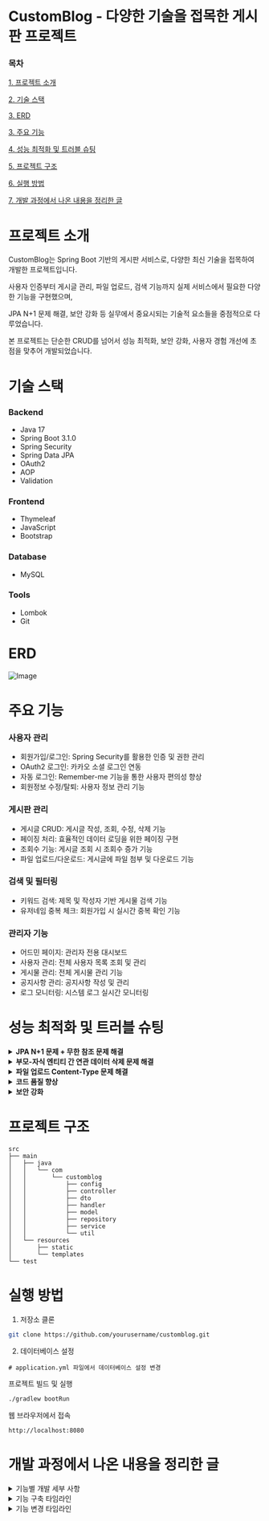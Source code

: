 # CustomBlog - 다양한 기술을 접목한 게시판 프로젝트

### 목차
[1. 프로젝트 소개](#프로젝트-소개)

[2. 기술 스택](#기술-스택)

[3. ERD](#ERD)

[3. 주요 기능](#주요-기능)

[4. 성능 최적화 및 트러블 슈팅](#성능-최적화-및-트러블-슈팅)

[5. 프로젝트 구조](#프로젝트-구조)

[6. 실행 방법](#실행-방법)

[7. 개발 과정에서 나온 내용을 정리한 글](#개발-과정에서-나온-내용을-정리한-글)

# 프로젝트 소개
CustomBlog는 Spring Boot 기반의 게시판 서비스로, 다양한 최신 기술을 접목하여 개발한 프로젝트입니다.

사용자 인증부터 게시글 관리, 파일 업로드, 검색 기능까지 실제 서비스에서 필요한 다양한 기능을 구현했으며,

JPA N+1 문제 해결, 보안 강화 등 실무에서 중요시되는 기술적 요소들을 중점적으로 다루었습니다.

본 프로젝트는 단순한 CRUD를 넘어서 성능 최적화, 보안 강화, 사용자 경험 개선에 초점을 맞추어 개발되었습니다.

# 기술 스택

### Backend
- Java 17
- Spring Boot 3.1.0
- Spring Security
- Spring Data JPA
- OAuth2
- AOP
- Validation

### Frontend
- Thymeleaf
- JavaScript
- Bootstrap

### Database
- MySQL

### Tools
- Lombok
- Git

# ERD

![Image](https://github.com/user-attachments/assets/b940d492-44b1-4478-91b2-53d0dfd28bdd)

# 주요 기능

### 사용자 관리
- 회원가입/로그인: Spring Security를 활용한 인증 및 권한 관리
- OAuth2 로그인: 카카오 소셜 로그인 연동
- 자동 로그인: Remember-me 기능을 통한 사용자 편의성 향상
- 회원정보 수정/탈퇴: 사용자 정보 관리 기능

### 게시판 관리
- 게시글 CRUD: 게시글 작성, 조회, 수정, 삭제 기능
- 페이징 처리: 효율적인 데이터 로딩을 위한 페이징 구현
- 조회수 기능: 게시글 조회 시 조회수 증가 기능
- 파일 업로드/다운로드: 게시글에 파일 첨부 및 다운로드 기능

### 검색 및 필터링
- 키워드 검색: 제목 및 작성자 기반 게시물 검색 기능
- 유저네임 중복 체크: 회원가입 시 실시간 중복 확인 기능

### 관리자 기능
- 어드민 페이지: 관리자 전용 대시보드
- 사용자 관리: 전체 사용자 목록 조회 및 관리
- 게시물 관리: 전체 게시물 관리 기능
- 공지사항 관리: 공지사항 작성 및 관리
- 로그 모니터링: 시스템 로그 실시간 모니터링

# 성능 최적화 및 트러블 슈팅 

<details>
    <summary><strong>JPA N+1 문제 + 무한 참조 문제 해결</strong></summary>

### 문제 발생
JPA를 사용하면서 N+1 문제가 발생했습니다. 이 문제는 다음과 같은 상황에서 발생했습니다:

1. 즉시로딩(EAGER)에서의 문제: JPQL이 우선적으로 select 쿼리를 실행한 후, 즉시로딩 설정을 확인하고 추가 쿼리가 발생하여 N+1 문제가 발생했습니다.
2. 지연로딩(LAZY)에서의 문제: 지연로딩된 값을 조회할 때마다 별도의 쿼리가 발생하여 결국 N+1 문제가 발생했습니다.

이로 인해 데이터 100개를 조회할 경우, 연관 엔티티를 가져오기 위해 추가로 100번의 SQL이 실행되는 상황이 발생했습니다.

JPA에서 양방향 관계(@OneToMany + @ManyToOne)를 가진 객체를 직렬화(JSON 등)할 때 무한 참조 문제가 발생했습니다.

### 해결 시도
1. Fetch Join 적용
- 첫 번째 해결책으로 Fetch Join을 시도했습니다.
- 이 방법은 지연로딩의 해결책으로, 사용될 때 확정된 값을 한 번에 join해서 가져옵니다. 그러나 다음과 같은 문제가 발생했습니다.
- 페이지네이션 문제: Fetch Join 사용 시 limit, offset을 통한 쿼리가 아닌 인메모리에 모든 데이터를 가져와 애플리케이션 단에서 처리하여 OOM(Out Of Memory) 발생 위험이 있었습니다.
- 2개 이상의 Collection Join 문제: List 자료구조의 2개 이상 Collection join(~ToMany 관계)에서 Fetch Join 할 경우 MultipleBagFetchException 예외가 발생했습니다.

2. BatchSize 설정
- 두 번째 해결책으로 BatchSize를 시도했습니다.
- 이 방법은 필요 시 배치 쿼리로 원하는 만큼 쿼리를 날려 N번 만큼의 무수한 쿼리는 발생하지 않도록 합니다.
- 그러나, 여전히 쿼리가 추가로 발생한다는 문제가 있었습니다.
- 페이지네이션 문제는 해결할 수 있었으나, 여전히 불필요한 데이터를 가져와 서버 리소스가 낭비되고 있었습니다.
- 추가로, in절로 추가 데이터를 가져오기에 1000개 이상의 항목을 처리할 경우 오히려 성능이 저하되었습니다.

### 최종 해결 방법: Response DTO Projection + JPQL 쿼리 직접 작성
위의 모든 해결책으로는 문제를 말끔히 해결할 수 없다고 판단하여,
최종적으로 Response DTO Projection과 JPQL 쿼리를 직접 작성하는 방식을 채택했습니다.
이 방법의 장점은 다음과 같습니다:

- 페이지네이션 사용 가능: 일반 조인을 사용하여 페이지네이션 문제 해결
- SQL 실행 횟수 최소화: 실행 횟수를 1번으로 줄여 성능 향상
- 필요한 데이터만 반환: 필요한 데이터만 선택적으로 가져와 보안 유지
- 데이터베이스 부담 감소: 불필요한 데이터 조회를 줄여 DB 부하 감소
- 무한 참조 방지: 엔티티 대신 DTO를 사용함으로써 양방향 관계에서 발생할 수 있는 무한 참조 문제를 원천적으로 차단

이 방식은 모든 select문을 사용하는 repository 메소드를 response dto + jpql 쿼리를 사용하여 최적화함으로써,
N+1 문제를 효과적으로 해결하고 성능을 향상시켰습니다.
</details>

<details>
    <summary><strong>부모-자식 엔티티 간 연관 데이터 삭제 문제 해결</strong></summary>

### 문제 상황
- 부모 엔티티(Board)를 삭제할 때, 연관된 자식 엔티티(Reply)는 고아 객체(orphan)로 남아 데이터베이스에 잔존하였습니다.
- 이를 해결하기 위해 수동으로 자식 엔티티를 삭제해야 했으며, 이는 코드 복잡도를 증가시키고 실수로 인해 데이터 불일치 문제가 발생할 가능성이 높았습니다.

```shell
// 설정 전: 수동 삭제 처리
boardRepository.deleteById(boardId);
replyRepository.deleteByBoardId(boardId); // 추가 작업 필요
```
  
### 해결 방법
- Cascade 설정 적용
  - @OneToMany 관계에서 cascade = CascadeType.REMOVE 를 설정하여 부모 엔티티(Board)가 삭제될 때 연관된 자식 엔티티(Reply)도 자동으로 삭제되도록 설정하였습니다.
  - 이를 통해 데이터 일관성을 보장하고 트랜잭션 관리가 간소화되었습니다.

```shell
@OneToMany(mappedBy = "board", cascade = CascadeType.REMOVE) // 캐스케이드 설정
private List<Reply> reply;
```

### 효과 및 개선 사항

##### 1. 데이터 일관성 보장

- 부모 엔티티(Board)가 삭제될 때 JPA는 자동으로 연관된 자식 엔티티(Reply)를 함께 삭제하였습니다.
- 고아 객체 문제가 사라지며, 데이터베이스의 무결성이 유지되었습니다.

```sql
-- 실행 쿼리 예시 (캐스케이드 적용 후)
DELETE FROM reply WHERE board_id = :boardId; -- 자동 실행
DELETE FROM board WHERE id = :boardId;
```

##### 2. 트랜잭션 관리 간소화

- 부모 엔티티와 자식 엔티티의 삭제 작업이 하나의 트랜잭션으로 처리되었습니다.
- 개발자는 부모 엔터티만 삭제하면 되므로 코드가 간결해지고 실수 가능성이 줄어들었습니다.

```shell
// 설정 후: 간단한 삭제 처리
boardRepository.delete(board); // Reply도 함께 삭제됨
```

| **구분** | **설정 전** | **설정 후** |
| --- | --- | --- |
| **삭제 작업** | 부모와 자식을 각각 수동으로 삭제 | 부모만 삭제하면 자식도 자동으로 삭제 |
| **트랜잭션 관리** | 복잡한 트랜잭션 처리 필요 | 단순화된 트랜잭션 처리 |
| **데이터 일관성** | 고아 객체 발생 가능 | 고아 객체 문제 없음 |
| **성능** | 추가 DELETE 쿼리 발생 | 단일 트랜잭션 처리로 성능 향상 |
</details>

<details>
    <summary><strong>파일 업로드 Content-Type 문제 해결</strong></summary>

### 문제 상황
- 멀티파트 폼 데이터(multipart/form-data)를 사용한 파일 업로드 시 적절한 컨버터를 찾지 못하는 오류가 발생했습니다.
- 특히 큰 파일을 업로드할 때 HttpMessageNotReadableException 예외가 발생했습니다.

### 원인 분석
- Spring MVC는 기본적으로 multipart/form-data 요청을 처리하기 위한 HttpMessageConverter를 제공하지만, 특정 상황에서 적절한 컨버터를 찾지 못하는 문제가 있었습니다.
- 파일 업로드 요청의 Content-Type이 multipart/form-data로 설정되었지만, 실제 파일 데이터는 application/octet-stream으로 처리되어야 했습니다.
- 파일 크기가 큰 경우 메모리 부족 문제가 발생했습니다.

### 해결 과정
- 문제 식별: 로그 분석을 통해 Content-Type 불일치 문제를 식별했습니다.
- 컨버터 설정 검토: Spring의 HttpMessageConverter 설정을 검토했습니다.
- 커스텀 컨버터 개발: application/octet-stream을 처리할 수 있는 커스텀 HttpMessageConverter를 개발했습니다.
- 파일 업로드 설정 최적화: 업로드 하는 파일의 크기를 10mb로 설정했습니다.

### 개선 결과
- 다양한 크기와 유형의 파일을 안정적으로 업로드할 수 있게 되었습니다.
- 대용량 파일 처리 시 메모리 사용량이 최적화되었습니다.
- 파일 업로드 관련 예외 발생 빈도가 크게 감소했습니다.
</details>

<details>
    <summary><strong>코드 품질 향상</strong></summary>

- Builder 패턴 도입: 객체 생성의 일관성과 가독성 향상
- 유틸리티 클래스 분리: 재사용 가능한 기능을 별도 클래스로 분리
- 예외 처리 체계화: GlobalExceptionHandler를 통한 일관된 예외 처리
- AOP를 활용한 로깅: 컨트롤러에서 발생하는 에러를 logback을 통해 파일에 저장
</details>

<details>
    <summary><strong>보안 강화</strong></summary>

- CSRF 방어 활성화: 토큰 기반의 Cross-Site Request Forgery 방어 메커니즘 구현
- OAuth2 통합: 카카오 로그인 등 외부 인증 서비스 연동
- 자동 로그인 기능: Remember-me 기능 구현 및 토큰 관리
- DTO 패턴 적용: 필요한 데이터만 전송하여 민감 정보 노출 방지
</details>

# 프로젝트 구조
```text
src
├── main
│   ├── java
│   │   └── com
│   │       └── customblog
│   │           ├── config
│   │           ├── controller
│   │           ├── dto
│   │           ├── handler
│   │           ├── model
│   │           ├── repository
│   │           ├── service
│   │           └── util
│   └── resources
│       ├── static
│       └── templates
└── test
```

# 실행 방법

1. 저장소 클론

```bash
git clone https://github.com/yourusername/customblog.git
```

2. 데이터베이스 설정

```text
# application.yml 파일에서 데이터베이스 설정 변경
```
프로젝트 빌드 및 실행

```bash
./gradlew bootRun
```
웹 브라우저에서 접속

``` text
http://localhost:8080
```

# 개발 과정에서 나온 내용을 정리한 글
<details>
    <summary>기능별 개발 세부 사항</summary>

### 회원가입, 로그인
- 스프링 시큐리티로 로그인 요청을 가로챈 후 로그인을 진행하여 성공하면 UserDetails타입의 오브젝트를 스프링 시큐리티의 고유한 세션 저장소의 저장
- 그래서 principalDetailService에서 username이 db에 있는지 검증 후 principalDeatils로 return하여 userDetails를 통한 세션을 설정
- 원래 비밀번호 비교를 위해 authenticationManager에 userDetailService와 passwordEncoder를 반환하는 함수를 짜야했는데 최신 버전에선 service와 encoder를 선언만 해줘도 알아서 생성

### 페이징
- 페이징 처리를 위해서 list<?> 대신 page<?> 객체를 통해 리스트 데이터를 처리

### 스프링 시큐리티
- @RequestBody를 통해 json 데이터를 받아옴, 없으면 raw 데이터 받음
- 회원 정보 수정후 바로 수정된 회원정보를 보기 위해서 securityConfig에 authenticationManager를 가져오는 빈을 설정 후
- authenticationManager에 수정된 정보를 담은 토큰을 생성하여 authentication에 저장, 이후 이를 SecurityContextHolder에 설정하여 세션을 등록

### 카카오 로그인(oauth2 x)
- 카카오 로그인 구현시 인가 코드(버튼 클릭 링크)를 통해 인증 처리 후 callback주소를 컨트롤러에서 처리하여 토큰을 가져와야 로그인 가능
- 자동 로그인 기능 구현을 위해 수정된 정보를 바로 갱신할때 쓰던 SecurityContextHolder 코드를 가져와 SecurityContext oauth 로그인 데이터를 추가하여 session에 등록하는 코드로 재구현
- 리다이렉션 uri 작성시 ./login/oauth2/code/.로 고정, 앞은 도메인 주소이며 뒤는 로그인하는 사이트(google, kakao 등)
- spring에 기본적으로 탑재된 jackson 라이브러리는 오브젝트를 json으로 바꿔주는데 이때 model에 저장된 내용을 getter를 통해 가져옴

### jpa
- board 호출시 참조하고 있는 reply가 board를 참조하여 무한 참조 발생시 @jsonignoreproperties({"board"})를 board에 참조하는 reply에 설정하여 reply에서 참조하는 board가 다시 참조되는 것을 막아줌

### jpa n+1
- 즉시로딩
    - jpql을 우선적으로 select하기 때문에 즉시로딩을 이후에 보고 또다른 쿼리가 날아가 N+1
- 지연로딩
    - 지연로딩된 값을 select할 때 따로 쿼리가 날아가 N+1
- fetch join
    - 지연로딩의 해결책
    - 사용될 때 확정된 값을 한번에 join에서 select해서 가져옴
    - Pagination이나 2개 이상의 collection join에서 문제가 발생
- Pagination
    - fetch join 시 limit, offset을 통한 쿼리가 아닌 인메모리에 모두 가져와 application단에서 처리하여 OOM 발생
    - BatchSize를 통해 필요 시 배치쿼리로 원하는 만큼 쿼리를 날림 > 쿼리는 날아가지만 N번 만큼의 무수한 쿼리는 발생되지 않음
- 2개 이상의 Collection join
    - List 자료구조의 2개 이상의 Collection join(~ToMany관계)에서 fetch join 할 경우 MultipleBagFetchException 예외 발생
    - Set자료구조를 사용한다면 해결가능 (Pagination은 여전히 발생)
    - BatchSize를 사용한다면 해결가능 (Pagination 해결)
- 위 모든 해결책으론 말끔히 해결할 수 없다 생각
- response dto projection + jpql 쿼리 직접 작성(일반 조인 사용) 적용
- pagenation 사용, sql의 실행 횟수를 1번으로 최소화, 필요한 데이터만 반환하여 보안 유지

### oauth2
- 각 사이트별로 제공되는 attribute가 다르므로 oauth2userinfo 인터페이스를 만들어 각 사이트의 userinfo가 implements하여 각 사이트가 제공하는 attribute에 맞게 정보를 넣어 저장
- oauth2를 통해 카카오 로그인 서비스를 개발할 때 secret키를 따로 설정하지 않으면 yml에서도 secret키를 제외하고 설정

### aop, validation
- domain에 @notnull, @notblank, @size와 같은 어노테이션을 걸고 만약 해당 조건에 만족하지 못하면 controller에 설정한 @valid bindingresult에 그 정보가 담김
- @configuration은 시작 전 설정과 관련된 정보를 담을 쓰고, 그 외에는 @component를 사용
- BindingAdvice는 validation체크를 할 메소드를 aop를 통해 가로채서 ProceedingJoinPoint를 통해 해당 메소드의 정보를 가져와 처리
- 로그 처리는 aop를 통해 controller에서 발생하는 모든 error를 logback을 사용하여 파일에 저장

### @Controller vs @RestController
- 두 차이점은 크게 응답에 대한 반환값의 차이
- html 뷰 렌더링 vs rest api 생성 + 데이터(보통 json) 반환
- @Controller에서도 데이터를 반환하고 싶으면 메소드에 @ResponseBody 추가

### enum
- 상수 값의 집합, 특정 값만 허용하여 잘못된 값 입력 방지
- db에서 값을 가져와 html에 표시할때 toString을 구현해야 표시됨
</details>

<details>
    <summary>기능 구축 타임라인</summary>

### 조회수 기능 추가
- 게시글에 들어갈 경우 조회수가 증가하는 기능
- 기존에 board 테이블에 있던 count 칼럼을 활용하여 repository에 해당 게시물의 count를 1씩 올리는 countUpById 메소드 제작
- 서비스 레이어에서 게시물 id를 받아 countUpBy 메소드를 호출하는 countUp 메소드 제작, @Transactional을 통해 데이터 무결성 보장
- 게시물을 자세히 보기 위해 get 요청에 id를 보내 게시물 내용을 받아오던 findById 메소드에 countUp을 추가하여 findByIdAndCountUp 메소드로 변경
- 올려진 게시물들을 보는 index.html과 게시물의 자세한 내용을 보는 detail.html에서 board의 count값을 받아와 보여줌

### 자동 로그인 기능 추가
- 로그인 페이지에서 'Remeber me'라는 버튼을 체크하고 로그인하면 다음에 접속할 때 별도의 로그인 없이 바로 로그인된 상태로 접속되는 기능
- loginForm.html에서 나중에 이 기능을 만들기 위해 만들어 놓았던 라디오 버튼의 name, id, for 속성 값을 표준값인 remember-me로 수정
- 토큰에 대한 정보를 저장하는 tokenRepository를 만들어 db 테이블 생성 및 연결
- SecurityConfig의 http 설정 파트에 rememberMe 필터를 추가해 식별키, 토큰을 저장할 repository (tokenRepository), 토큰 유효 기간을 설정
- 로그인시 'Remeber me' 버튼을 누르고 로그인하면 토큰 정보를 저장할 테이블이 만들어지고 해당 로그인에 대한 토큰 정보를 저장
- remember-me라는 이름의 쿠키가 브라우저에 설정
- 재접속을 위해 다시 접속하면 자동 로그인이 됨
---

- 자동 로그인이 되는 과정

1. 접속시 브라우저에 저장된 쿠키를 http 헤더에 담아 서버로 전송
2. SpringSecurity에서 RememberMeAuthenticationFilter가 동작하여 해당 쿠키값를 분석
3. 설정되어 있는 tokenRepository에 데이터와 일치하는 데이터가 있는지 + 유효 기간을 검증
4. 일치하면 authentication 객체를 받아 SecurityContext에 인증된 사용자 정보 저장
5. AuthenticationManager를 통해 인증처리되어 해당 정보로 로그인 실행
---

- 브라우저 설정에서 쿠키를 자동으로 삭제하는지 확인하여 삭제되지 않도록 설정
- 토큰 정보 테이블이 생성되어 있다면 jdbcTokenRepository.setCreateTableOnStartup(false)로 설정해 테이블 중복 생성을 차단

### 파일 업로드 기능 추가
- 게시글 업로드시 게시글과 같이 파일을 업로드하는 기능
- saveForm.html에 파일을 업로드하기 위한 file 타입의 input 버튼 추가
---

- board.js에서 ajax를 통해 입력 데이터를 보낼때 파일도 같이 보내기 위해 content-type을 수정 (multipart/form-data로 설정)
- content type 변경할 때 dto로 받으면 적절한 컨버터를 찾지 못해 'content-type 'application/octet-stream' is not supported'라는 예외를 발생
- application/octet-stream은 특별히 표현할 수 있는 프로그램이 존재하지 않는 데이터의 경우 기본값으로 설정되는 mime 타입
- 해결책으로는 httpmessageconverter에 application/octet-stream 추가하여 일단 역직렬화를 거쳐 서버로 가져와 처리하도록 설정
---

- 파일 정보를 데이터베이스에 저장하기 위해 File (dao) + FileRepository를 만들어 jpa를 통한 테이블 생성
- FileService를 만들어 해당 파일의 복사본을 서버에 저장하고 파일 정보는 db에 저장하는 UploadAndSave 메소드 생성
- BoardService의 게시판 저장 메소드에 파일 관련 데이터를 추가로 받아 UploadAndSave로 넘겨주는 코드 추가

### 파일 다운로드 기능 추가
- 게시글에 첨부된 파일을 클릭하면 다운로드 되도록하는 기능
- 먼저 게시글에 포함된 파일을 표시하기 위해 detail.html에 a 타입의 링크를 설정
- 파일명은 FileService의 findFileName 메소드를 만들어 게시글 id에 맞는 파일을 db에서 가져와 이름만 추출하여 string으로 반환 (없는 경우 null 반환)
- BoardController의 findByIdAndCountUp 메소드에 attribute로 파일명을 추가하여 프론트로 전달
- th:if를 통해 null이 아닐 경우에만 파일 부분이 보이도록 설정
---

- html에 링크 주소는 /file/${boardDetail.id}로 설정하여 게시물에 id값을 첨부
- FileController에서 해당 주소를 받아 다운로드 기능을 처리하기 위해 만든 FileService의 fileDownload 메소드로 id 값 전송
- 이때 다운로드 헤더 설정을 위한 HttpServletResponse도 받아 같이 전송
- 해당 값들을 받은 fileDownload 메소드에서 id 값을 통해 db에서 파일 정보를 가져옴
- 이를 바탕으로 다운로드를 위한 응답 헤더 세팅 + 서버에서 가지고 있던 파일 복사 후 전달 (다운로드)

### 파일 삭제 기능 추가
- 게시글 삭제시 첨부된 파일도 같이 삭제되는 기능
- 같은 게시판 id를 가진 파일 정보 삭제를 위해 FileRepository의 deleteByBoardId 메소드 생성
- 이를 이용해 업로드 해놓은 파일도 삭제하고 파일에 관한 db 데이터도 삭제하는 fileDelete 메소드 제작
- 게시판 삭제를 위해 만들어 놓은 BoardApiController의 deleteById에 fileDelete 메소드 추가
- 이때 File 테이블은 Board를 외래키로 참조하고 있으므로 먼저 삭제

### 검색 기능 추가
- 검색창에 키워드를 입력하면 해당 키워드를 가진 제목이나 작성자와 일치하는 게시물만 따로 가져와 목록으로 보여주는 기능
- 먼저 게시물 전체를 보여주는 index.html에 검색 입력 부분과 게시물의 작성자 표시를 추가
- 작성자는 키워드 검색할 때 작성자도 포함하기에 확인을 위해 표시
- search.js를 만들어 keyword 값을 url에 파리미터로 추가해 ajax로 넘겨줌
---

- BoardRepository에서 제목이나 작성자에 키워드가 포함된 게시물들을 찾는 findBoardByKeyword 메소드 작성
- pageable을 사용하기 위해 jpql을 사용하여 쿼리 생성 + 페이징을 이용하기 위한 page 타입 반환
- BoardService의 boardListByKeyword 메소드를 만들어 keyword와 pageable을 받아 repository로 넘겨줌
- BoardController의 index 메소드에 keyword 값을 추가로 받아 service로 넘기는 코드 추가
---

### 유저네임 중복 체크 기능 추가
- 유저네임 중복 체크를 위한 button 추가
- user.js에 ajax를 통한 유저네임 전달
- 유저 이름을 받기 위한 UserCheckNameRequestDto 생성
---

- 유저 네임을 전달할 checkName 메소드를 UserApiController에 생성
- 이때, 주소는 /auth/joinProc/checkName로 지정하여 spring security에서 정한 주소 내에서 다루도록 설정
- 중복 확인을 안눌렀거나 중복이 존재할 경우 회원가입을 막을 필요가 있음
- 그래서 중복 유무를 판단하는 usernameCheckStatus를 세션에 추가
- 기존에 회원가입을 당담하던 UserApiController의 save 메소드에 세션 판별 코드 추가
- 회원가입시 null이거나 false면 400번 오류를 띄우고, true면 회원가입 통과
---

- UserRepository에 유저네임과 기존 db에 있는 유저네임과 비교하여 유무를 판별하는 existsByName 메소드 생성
- 중복 체크는 db에 같은 유저네임이 하나라도 있다면 성립 불가
- 단순히 where절에 유저네임을 넣어 유무를 판별하거나 count를 사용하여 갯수를 세는 방식은 모든 데이터와 비교하여 비효율
- 그래서 EXISTS를 사용하여 같은 유저네임이 나오면 바로 0을 반환하여 sql 성능 최적화
- controller로부터 유저네임을 받아 0과 1로 중복여부를 반환하는 checkName 메소드를 UserService에 추가

### 어드민 페이지 추가
- 관리자가 직접 유저, 게시물, 공지사항을 관리하는 별도의 페이지 추가
- admin 역할을 가지고 있는 계정으로 로그인하면 어드민 전용 페이지 (admin/dashboard.html)로 이동
- 어드민에 맞게 유저, 게시물, 공지사항 생성 페이지로 이동하는 버튼이 있는 전용 네비게이션 바 설정
- 어드민 페이지를 통해 입력되는 다양한 입력들은 admin.js에서 처리
- adminController, adminApiController를 만들어 어드민 페이지의 뷰 설정과 관리 기능들을 설정
---

- 전체 유저 목록을 보여주고 검색, 삭제하는 버튼이 있는 유저 관리 페이지 생성 (admin/users.html)
- 유저 목록에서 각 유저를 삭제하는 버튼을 만들기 위해 index 파트에 동적 버튼 생성 함수 추가
- 각 버튼 기능을 ajax 통신으로 controller에 전달 (userSearch, userDeleteById)
- UserService (userList, userListByKeyword, delete)와 UserRepository (findUserByKeyword)에 해당 기능들을 구현하기 위한 메소드 생성
- 기존에 유저 페이지에서 구현한 기능을 참고하여 제작
- 게시물 관리 부분도 이와 유사하게 제작 (admin/boards + 기존 기능 활용)
---

- 공지사항 관리도 크게 다르지 않으나 조금씩 다른 부분이 있음
- 어드민 전용 페이지에 공지사항 목록을 구현하고 저장 기능 (admin/noticeSaveForm)은 따로 분리
- 일반 사용자가 최신 공지사항을 볼 수 있도록 유저 메인 페이지 (index.html)에 최신 공지사항 표시 부분 구현
- 공지사항 삭제시 공지사항 제목으로 삭제 (noticeDeleteByTitle)
- 나머지는 유저 관리처럼 기존 기능을 참고하여 제작
---

- 오류 발생시 생기는 로그를 담아두는 logback.log을 어드민 페이지에 표시
- BufferedReader를 통해 해당 파일을 내용을 한줄씩 읽어 list로 구성

### 회원 탈퇴 기능 추가
- 회원 탈퇴 버튼을 누르면 로그아웃과 동시에 회원에 대한 정보를 삭제하는 기능
- 회원 수정 페이지 (user/updateForm.html)에 회원 탈퇴 버튼 추가
- 유저 관련 데이터를 전송하는 기능을 다루는 user.js에서 ajax를 통해 회원 삭제 요청 기능 추가
- UserRepository에 deleteByUsername 메소드를 네이밍 규칙을 통해 생성
- 위 메소드를 호출하는 동일한 이름의 메소드를 UserService에 생성
- UserApiController에서 프론트로부터 회원 삭제 요청을 받으면 서비스에서 회원 삭제 메소드를 호출 + 스프링 시큐리티를 통한 로그아웃하는 delete 메소드 생성

</details>

<details>
    <summary>기능 변경 타임라인</summary>

### lombok 생성자 어노테이션 변경
- lombok 생성자 어노테이션은 크게 @NoArgsConstructor, @RequiredArgsConstructor, @AllArgsConstructor가 있음
- 순서대로 파라미터가 없는 생성자, 특정 파라미터만 있는 생성자, 모든 파라미터가 있는 생성자 생성에 사용
- 코드를 보다 간편하게 만들어 유용하다고 생각했으나 2가지 이유로 직접 선언하기로 결정

1. 어노테이션을 사용하여 코드를 간편화하였지만 오히려 유지보수나 재검토시 생략되는 부분이 많아 분석에 어려움이 있음
2. @RequiredArgsConstructor, @AllArgsConstructor를 사용할 때 파리미터 생성 순서를 변경하면 오류가 발생
    - 정확히는 객체 생성시 파라미터 값이 바꿘 줄 모르고 엉뚱한 값을 넣어서 오류가 발생할 수 있음

### lombok builder 어노테이션 변경
- builder 패턴은 복잡한 파라미터에서 보다 쉽게 객체를 생성할 수 있게 해주는 디자인 패턴
- lombok의 builder 어노테이션을 사용하면 쉽게 구현할 수 있음
- lombok 특성상 코드를 간편하게 만들 수 있으나 2가지 이유로 직접 선언하기로 결정

1. lombok 생성자 어노테이션과 마찬가지로 유지보수나 재검토시 생략되는 부분이 많아 분석에 어려움이 있음
2. PrincipalOauth2UserService의 자동가입 파트에서 기존 유저를 못찾으면 빈 객체를 반환하는 코드를 생성자로 접근하지 않고 빌더에서 처리하는 함수를 만들어야 함

### lombok data 어노테이션 변경
- lombok data 어노테이션은 모든 파라미터의 setter / getter를 생성해주는 어노테이션
- 각각 setter나 getter만 생성할 수 있는 @Setter, @Getter도 있음
- 아래 4가지 이유로 접근 방식을 builder + @Getter로 바꾸기로 결정

1. @Data를 사용하면 불필요한 setter가 생성되어 보안 문제 발생 우려
2. setter 자체도 객체 일관성 유지가 어려워 안정성 보장 x
3. 객체 생성시 가독성이 떨어짐
4. 제작 과정에서 이미 builder를 사용하여 기존에 있던 setter가 필요 없어짐

### BoardSaveRequestDto 생성 + 추가 dto 생성
- dto는 데이터 전송 객체 (data transfer object)로 client(html)에서 controller로 데이터를 넘길 때 사용
- 주로 필요한 데이터만 가져오고 (보안성) 수정하기 용이한 이유로 (유연성) 많이 사용
- 위 장점들을 바탕으로 2가지 이유로 제작을 결정

1. controller부분에서 board 제목과 내용을 받을때 '@RequestBody Board board'로 객체를 생성해서 받아 불필요한 데이터가 노출될 수 있음
2. controller는 그저 요청을 올바른 서비스에 전달해야 하는 입장으로 객체 생성으로 데이터를 다루는 것을 막아 의존성 관리

- BoardUpdateRequestDto, UserSaveRequestDto, UserUpdateRequestDto 추가 생성
- @GeneratedValue, @CreationTimestamp와 같이 자동으로 값을 설정하는 어노테이션은 추가적인 초기화가 필요없어서 빌더를 만들때도 생략 가능
- @PathVariable는 url에 담긴 경로 변수 (예, /api/board/{id})를 변수로 받아오게 하는 어노테이션으로 userId와 같은 민감한 정보를 url에 노출시킬 우려가 있어 dto를 통해 받아옴

### validation 어노테이션 수정
- jakarta.validation.constraints 어노테이션은 클라이언트로부터 받은 데이터의 유효성을 검사하기 위한 어노테이션
- @Email, @NotNull, @NotBlank, @Size 등 다양한 조건들을 원하는 필드에 붙혀서 사용
- 생성한 객체에 @Vaild를 붙혀서 유효성 검사 객체로 설정
- 원래 객체를 생성해 그대로 받아서 domain에 검증 어노테이션을 설정했지만 dto로 교체하면서 dto로 재설정

### 예외 메세지 수정
- 데이터 처리 과정에서 exception이 발생하면 GlobalExceptionHandler으로 오게 설정 (@ControllerAdvice를 설정)
- 예외 처리에서 500번 상태 코드(http 상태 코드)를 보내 오류 메세지를 발신해야 하는데 완료 메세지와 함께 그냥 넘어가는 걸 확인
- js 코드를 수정하여 모든 응답 메세지를 받은 후 상태 코드를 if문으로 분류하여 처리하도록 재작업

### 로그인 실패 메세지 추가
- 로그인 과정에서 아이디나 비밀번호가 틀릴 경우 경고 메시지 없이 로그인 페이지로 돌아온다는 점을 확인
- AuthenticationFailureHandler를 상속받은 커스텀 핸들러로 실패시 session에 실패했다는 메세지가 담긴 errorMessage를 설정
- SecurityConfig의 formLogin 파트에 커스텀한 핸들러가 설정된 failureHandler를 추가
- loginForm.html에 로그인 실패시 세션에 추가된 errorMessage를 보여주는 오류 메세지 알림 파트 추가

### 응답 메세지 수정 + 예외 분리
- 동작에 성공하여 응답 메세지를 보낼때 해당 동작에 대한 구체적인 성공 내용으로 변경
- 성공 내용을 받아 js alert로 출력
- Exception의 하위 클래스인 SQLException, RuntimeException, IOException로 분리하여 어떤 문제가 생겼는지 바로 파악

### 파일 이름 관련 기능 유틸리티 클래스로 분리
- 파일 이름을 조작하는 기능들을 유틸리티 클래스로 분리하여 메소드로 제작
- 파일 관련 기능을 만들면서 중복 코드와 직관적이지 못한 코드들로 분리 결정
- 각 기능마다 알맞는 메소드명을 부여하여 직관성과 사용성을 높임

### csrf 방어 활성화
- Cross-Site Request Forgery
- 사용자가 인증된 세션을 가진 웹사이트에서 악의적인 요청을 보내는 공격 방식
- 이를 방지하기 위해 post, put, delete 요청을 보내는 ajax에 csrf 토큰을 헤더에 추가
- ajax에 csrf 토큰 정보를 전달하기 위해 모든 form에 spring security에서 제공하는 csrf 토큰값 입력
- SecurityConfig에 비활성화되어 있던 csrf 방어 설정 활성화

### 유효성 검사 어노테이션 추가 및 관련 오류 핸들러 추가
- 기능 추가에 따라 @Vaild와 BindingResult를 활용 가능한 메소드에 유효성 검사 + 로깅
- BindingResult가 작동하지 않아 생기는 MethodArgumentNotValidException이 발생하는 경우 존재 (게시물 + 이름 중복)
- 해당 경우에는 GlobalExceptionHandler로 가져와 오류 내용을 추출하여 따로 처리

### 모델 레이어 일부 수정
- 빌더 사용으로 필요없어진 모든 필드를 초기화하는 생성자 삭제
- board와 user 데이터를 업데이트할 때 해당 객체의 정보를 빌더로 불러와서 수정할 수 있는 toBuilder 메소드 추가
- toBuilder 메소드 추가로 기존 서비스 레이어에서 진행하던 데이터 업데이터에서 toBuilder 활용으로 변경

### 검색 기능 오류 수정
- js에서 redirect시 이중 호출로 model 내용이 사라지는 오류 발견
- redirct를 제거하여 해당 에러 해결

### response dto + jpql 쿼리를 사용에 따른 전체 로직 수정
- 모든 select문을 사용하는 repository 메소드를 response dto + jpql 쿼리를 사용하여 최적화
- 쿼리문을 직접 작성하여 n+1 문제 해결과 함께 성능 향상
- 필요한 데이터만 받아 반환하여 보안성 향상 + db 부담 축소
- page 객체 그대로 사용하여 보수유지
</details>